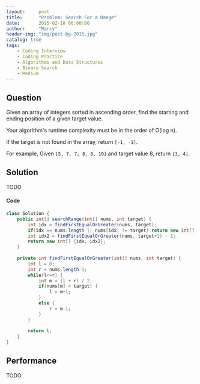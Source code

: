 ```yaml
---
layout:     post
title:      "Problem: Search For a Range"
date:       2015-02-18 00:00:00
author:     "Marcy"
header-img: "img/post-bg-2015.jpg"
catalog: true
tags:
    - Coding Interview
    - Coding Practice
    - Algorithms and Data Structures
    - Binary Search
    - Medium
---
```


## Question

Given an array of integers sorted in ascending order, find the starting and ending position of a given target value.

Your algorithm's runtime complexity must be in the order of O(log n).

If the target is not found in the array, return `[-1, -1]`.

For example,
Given `[5, 7, 7, 8, 8, 10]` and target value 8,
return `[3, 4]`.

## Solution
TODO

#### Code
```java
class Solution {
    public int[] searchRange(int[] nums, int target) {
        int idx = findFirstEqualOrGreater(nums, target);
        if(idx == nums.length || nums[idx] != target) return new int[] {-1, -1};
        int idx2 = findFirstEqualOrGreater(nums, target+1) - 1;
        return new int[] {idx, idx2};
    }
    
    private int findFirstEqualOrGreater(int[] nums, int target) {
        int l = 0;
        int r = nums.length-1;
        while(l<=r) {
            int m = (l + r) / 2;
            if(nums[m] < target) {
                l = m+1;
            }
            else {
                r = m-1;
            }
        }
        
        return l;
    }
}
```

## Performance
TODO
